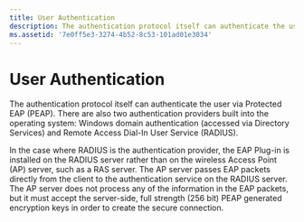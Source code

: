 ```yaml
---
title: User Authentication
description: The authentication protocol itself can authenticate the user via Protected EAP (PEAP).
ms.assetid: '7e0ff5e3-3274-4b52-8c53-101ad01e3034'
---
```


# User Authentication

The authentication protocol itself can authenticate the user via Protected EAP (PEAP). There are also two authentication providers built into the operating system: Windows domain authentication (accessed via Directory Services) and Remote Access Dial-In User Service (RADIUS).

In the case where RADIUS is the authentication provider, the EAP Plug-in is installed on the RADIUS server rather than on the wireless Access Point (AP) server, such as a RAS server. The AP server passes EAP packets directly from the client to the authentication service on the RADIUS server. The AP server does not process any of the information in the EAP packets, but it must accept the server-side, full strength (256 bit) PEAP generated encryption keys in order to create the secure connection.

 

 




